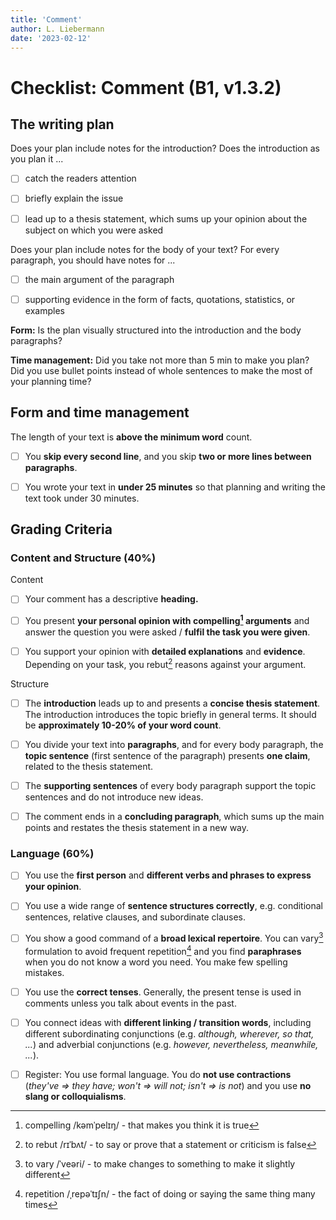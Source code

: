 ```yaml
---
title: 'Comment'
author: L. Liebermann
date: '2023-02-12'
---
```


# Checklist: Comment (B1, v1.3.2)

## The writing plan

Does your plan include notes for the introduction? Does the introduction as you plan it ...

- [ ] catch the readers attention

- [ ] briefly explain the issue

- [ ] lead up to a thesis statement, which sums up your opinion about the subject on which you were asked

Does your plan include notes for the body of your text? For every paragraph, you should have notes for ...

- [ ] the main argument of the paragraph

- [ ] supporting evidence in the form of facts, quotations, statistics, or examples

**Form:** Is the plan visually structured into the introduction and the body paragraphs?

**Time management:** Did you take not more than 5 min to make you plan? Did you use bullet points instead of whole sentences to make the most of your planning time?

## Form and time management

The length of your text is **above the minimum word** count.

- [ ] You **skip every second line**, and you skip **two or more lines between paragraphs**.

- [ ] You wrote your text in **under 25 minutes** so that planning and writing the text took under 30 minutes.

## Grading Criteria

### Content and Structure (40%)

Content

- [ ] Your comment has a descriptive **heading.**

- [ ] You present **your personal opinion with compelling[^1] arguments** and answer the question you were asked / **fulfil the task you were given**.

- [ ] You support your opinion with **detailed explanations** and **evidence**. Depending on your task, you rebut[^2] reasons against your argument.

Structure

- [ ] The **introduction** leads up to and presents a **concise thesis statement**. The introduction introduces the topic briefly in general terms. It should be **approximately 10-20% of your word count**.

- [ ] You divide your text into **paragraphs**, and for every body paragraph, the **topic sentence** (first sentence of the paragraph) presents **one claim**, related to the thesis statement.

- [ ] The **supporting sentences** of every body paragraph support the topic sentences and do not introduce new ideas.

- [ ] The comment ends in a **concluding paragraph**, which sums up the main points and restates the thesis statement in a new way.

### Language (60%)

- [ ] You use the **first person** and **different verbs and phrases to express your opinion**.

- [ ] You use a wide range of **sentence structures correctly**, e.g. conditional sentences, relative clauses, and subordinate clauses.

- [ ] You show a good command of a **broad lexical repertoire**. You can vary[^3] formulation to avoid frequent repetition[^4] and you find **paraphrases** when you do not know a word you need. You make few spelling mistakes.

- [ ] You use the **correct tenses**. Generally, the present tense is used in comments unless you talk about events in the past.

- [ ] You connect ideas with **different linking / transition words**, including different subordinating conjunctions (e.g. *although, wherever, so that, \...*) and adverbial conjunctions (e.g. *however, nevertheless, meanwhile, \...*).

- [ ] Register: You use formal language. You do **not use contractions** (*they've =\> they have; won't =\> will not; isn't =\> is not*) and you use **no slang or colloquialisms**.

[^1]: compelling /kəmˈpelɪŋ/ - that makes you think it is true

[^2]: to rebut /rɪˈbʌt/ - to say or prove that a statement or criticism is false

[^3]: to vary /ˈveəri/ - to make changes to something to make it slightly different

[^4]: repetition /ˌrepəˈtɪʃn/ - the fact of doing or saying the same thing many times


